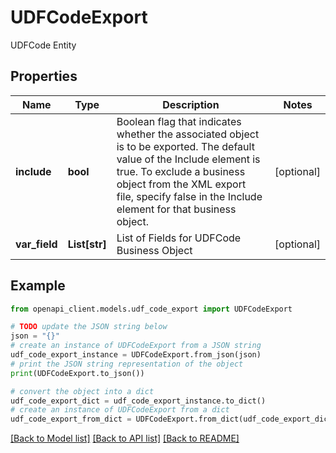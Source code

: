 # UDFCodeExport

UDFCode Entity

## Properties

Name | Type | Description | Notes
------------ | ------------- | ------------- | -------------
**include** | **bool** | Boolean flag that indicates whether the associated object is to be exported. The default value of the Include element is true. To exclude a business object from the XML export file, specify false in the Include element for that business object. | [optional] 
**var_field** | **List[str]** | List of Fields for UDFCode Business Object | [optional] 

## Example

```python
from openapi_client.models.udf_code_export import UDFCodeExport

# TODO update the JSON string below
json = "{}"
# create an instance of UDFCodeExport from a JSON string
udf_code_export_instance = UDFCodeExport.from_json(json)
# print the JSON string representation of the object
print(UDFCodeExport.to_json())

# convert the object into a dict
udf_code_export_dict = udf_code_export_instance.to_dict()
# create an instance of UDFCodeExport from a dict
udf_code_export_from_dict = UDFCodeExport.from_dict(udf_code_export_dict)
```
[[Back to Model list]](../README.md#documentation-for-models) [[Back to API list]](../README.md#documentation-for-api-endpoints) [[Back to README]](../README.md)


